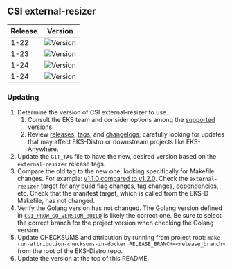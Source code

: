 ## CSI external-resizer

| Release | Version                                                      |
|---------|--------------------------------------------------------------|
| 1-22    | ![Version](https://img.shields.io/badge/version-v1.7.0-blue) |
| 1-23    | ![Version](https://img.shields.io/badge/version-v1.7.0-blue) |
| 1-24    | ![Version](https://img.shields.io/badge/version-v1.7.0-blue) |
| 1-24    | ![Version](https://img.shields.io/badge/version-v1.7.0-blue) |

### Updating

1. Determine the version of CSI external-resizer to use.
   1. Consult the EKS team and consider options among the 
      [supported versions](https://kubernetes-csi.github.io/docs/external-resizer.html#supported-versions). 
   2. Review [releases](https://github.com/kubernetes-csi/external-resizer/releases),
      [tags](https://github.com/kubernetes-csi/external-resizer/tags),
      and [changelogs](https://github.com/kubernetes-csi/external-resizer/tree/master/CHANGELOG),
      carefully looking for updates that may affect EKS-Distro or downstream 
      projects like EKS-Anywhere.
2. Update the `GIT_TAG` file to have the new, desired version based on the 
   `external-resizer` release tags.
3. Compare the old tag to the new one, looking specifically for Makefile changes.
   For example:
   [v1.1.0 compared to v1.2.0](https://github.com/kubernetes-csi/external-resizer/compare/v1.1.0...v1.2.0).
   Check the `external-resizer` target for any build flag changes, tag 
   changes, dependencies, etc. Check that the manifest target, which is called
   from the EKS-D Makefile, has not changed.
4. Verify the Golang version has not changed. The Golang version defined in
   [`CSI_PROW_GO_VERSION_BUILD`](https://github.com/kubernetes-csi/external-resizer/blob/v1.5.0/release-tools/prow.sh#L89)
   is likely the correct one. Be sure to select the correct branch for the
   project version when checking the Golang version.
5. Update CHECKSUMS and attribution by running from project root:
   `make run-attribution-checksums-in-docker RELEASE_BRANCH=<release_branch>` 
   from the root of the EKS-Distro repo.
6. Update the version at the top of this README.
